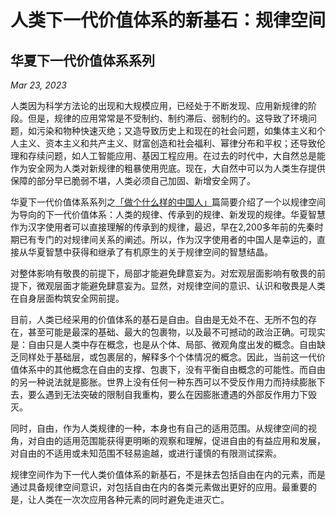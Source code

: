 # 人类下一代价值体系的新基石：规律空间
## 华夏下一代价值体系系列

*Mar 23, 2023*

人类因为科学方法论的出现和大规模应用，已经处于不断发现、应用新规律的阶段。但是，规律的应用常常是不受制约、制约滞后、弱制约的。这导致了环境问题，如污染和物种快速灭绝；又造导致历史上和现在的社会问题，如集体主义和个人主义、资本主义和共产主义、财富创造和社会福利、幂律分布和平权；还导致伦理和存续问题，如人工智能应用、基因工程应用。在过去的时代中，大自然总是能作为安全网为人类对新规律的粗暴使用兜底。现在，大自然中可以为人类生存提供保障的部分早已脆弱不堪，人类必须自己加固、新增安全网了。

华夏下一代价值体系系列之[「做个什么样的中国人」](https://github.com/RealZhongGuoRen/GongMing/blob/main/%E5%8D%8E%E5%A4%8F%E4%B8%8B%E4%B8%80%E4%BB%A3%E4%BB%B7%E5%80%BC%E4%BD%93%E7%B3%BB%E7%B3%BB%E5%88%97/%E4%B8%AD%E5%9B%BD%E7%9A%84%E6%96%B9%E5%90%91%E5%9C%A8%E5%93%AA%E9%87%8C%EF%BC%9F%E5%81%9A%E4%B8%AA%E4%BB%80%E4%B9%88%E6%A0%B7%E7%9A%84%E4%B8%AD%E5%9B%BD%E4%BA%BA%EF%BC%9F.md)篇简要介绍了一个以规律空间为导向的下一代价值体系：人类的规律、传承到的规律、新发现的规律。华夏智慧作为汉字使用者可以直接理解的传承到的规律，最迟，早在2,200多年前的先秦时期已有专门的对规律间关系的阐述。所以，作为汉字使用者的中国人是幸运的，直接从华夏智慧中获得和继承了有机原生的关于规律空间的智慧结晶。

对整体影响有敬畏的前提下，局部才能避免肆意妄为。对宏观层面影响有敬畏的前提下，微观层面才能避免肆意妄为。显然，对规律空间的意识、认识和敬畏是人类在自身层面构筑安全网前提。

目前，人类已经采用的价值体系的基石是自由。自由是无处不在、无所不包的存在，甚至可能是最深的基础、最大的包裹物，以及最不可撼动的政治正确。可现实是：自由只是人类中存在概念，也是从个体、局部、微观角度出发的概念。自由缺乏同样处于基础层，或包裹层的，解释多个个体情况的概念。因此，当前这一代价值体系中的其他概念在自由的支撑、包裹下，没有平衡自由概念的可能性。而自由的另一种说法就是膨胀。世界上没有任何一种东西可以不受反作用力而持续膨胀下去，要么遇到无法突破的限制自我重构，要么在因膨胀遭遇的外部反作用力下毁灭。

同时，自由，作为人类规律的一种，本身也有自己的适用范围。从规律空间的视角，对自由的适用范围能获得更明晰的观察和理解，促进自由的有益应用和发展，对自由的不适用或未知范围不轻易逾越，或进行谨慎的有限测试探索。

规律空间作为下一代人类价值体系的新基石，不是抹去包括自由在内的元素，而是通过具备规律空间意识，对包括自由在内的各类元素做出更好的应用。最重要的是，让人类在一次次应用各种元素的同时避免走进灭亡。
